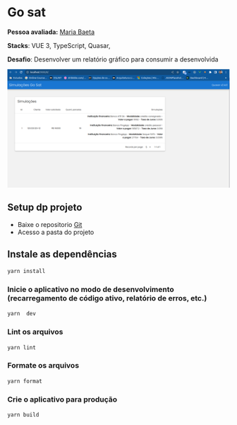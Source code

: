 # Go sat

**Pessoa avaliada:** [Maria Baeta](https://github.com/mariabaeta27)

**Stacks**: VUE 3, TypeScript, Quasar,

**Desafio**: Desenvolver um relatório gráfico para consumir a desenvolvida

![Descrição da Imagem](./public/assets/front.png)

## Setup dp projeto

- Baixe o repositorio [Git](https://github.com/mariabaeta27/onfly)
- Acesso a pasta do projeto

## Instale as dependências

```bash
yarn install
```

### Inicie o aplicativo no modo de desenvolvimento (recarregamento de código ativo, relatório de erros, etc.)

```bash
yarn  dev
```

### Lint os arquivos

```bash
yarn lint

```

### Formate os arquivos

```bash
yarn format

```

### Crie o aplicativo para produção

```bash
yarn build
```
